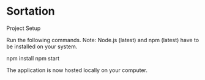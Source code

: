 # Sortation

Project Setup


Run the following commands. Note: Node.js (latest) and npm (latest) have to be installed on your system.

npm install
npm start

The application is now hosted locally on your computer.
